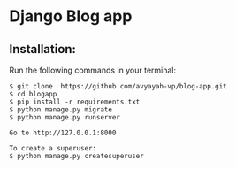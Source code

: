 # Django Blog app

## Installation:
Run the following commands in your terminal:

    $ git clone  https://github.com/avyayah-vp/blog-app.git
    $ cd blogapp
    $ pip install -r requirements.txt
    $ python manage.py migrate
    $ python manage.py runserver
    
    Go to http://127.0.0.1:8000

    To create a superuser:
    $ python manage.py createsuperuser

